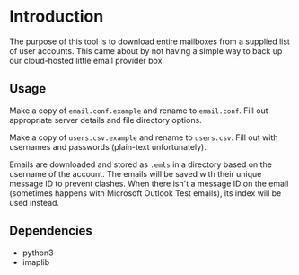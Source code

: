 # Introduction #

The purpose of this tool is to download entire mailboxes from a supplied list of user accounts.
This came about by not having a simple way to back up our cloud-hosted little email provider box.

## Usage ##

Make a copy of `email.conf.example` and rename to `email.conf`. Fill out appropriate server details and file directory options.

Make a copy of `users.csv.example` and rename to `users.csv`. Fill out with usernames and passwords (plain-text unfortunately).

Emails are downloaded and stored as `.emls` in a directory based on the username of the account. The emails will be saved with their unique message ID to prevent clashes. When there isn't a message ID on the email (sometimes happens with Microsoft Outlook Test emails), its index will be used instead.

## Dependencies ##

* python3  
* imaplib
